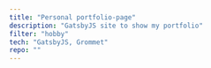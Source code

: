 ```yaml
---
title: "Personal portfolio-page"
description: "GatsbyJS site to show my portfolio"
filter: "hobby"
tech: "GatsbyJS, Grommet"
repo: ""
---
```

